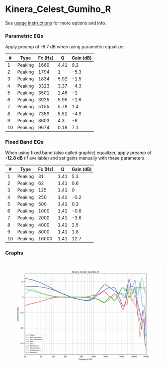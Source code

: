 # Kinera_Celest_Gumiho_R
See [usage instructions](https://github.com/jaakkopasanen/AutoEq#usage) for more options and info.

### Parametric EQs
Apply preamp of -6.7 dB when using parametric equalizer.

|   # | Type    |   Fc (Hz) |    Q |   Gain (dB) |
|-----|---------|-----------|------|-------------|
|   1 | Peaking |      1669 | 4.41 |         0.2 |
|   2 | Peaking |      1794 | 1    |        -5.3 |
|   3 | Peaking |      1834 | 5.92 |        -1.5 |
|   4 | Peaking |      3323 | 3.37 |        -4.3 |
|   5 | Peaking |      3501 | 2.46 |        -1   |
|   6 | Peaking |      3925 | 5.95 |        -1.6 |
|   7 | Peaking |      5155 | 5.78 |         1.4 |
|   8 | Peaking |      7359 | 5.51 |        -4.9 |
|   9 | Peaking |      8603 | 4.3  |        -6   |
|  10 | Peaking |      9674 | 0.18 |         7.1 |

### Fixed Band EQs
When using fixed band (also called graphic) equalizer, apply preamp of **-12.8 dB** (if available) and set gains manually with these parameters.

|   # | Type    |   Fc (Hz) |    Q |   Gain (dB) |
|-----|---------|-----------|------|-------------|
|   1 | Peaking |        31 | 1.41 |         5.3 |
|   2 | Peaking |        62 | 1.41 |         0.6 |
|   3 | Peaking |       125 | 1.41 |         0   |
|   4 | Peaking |       250 | 1.41 |        -0.2 |
|   5 | Peaking |       500 | 1.41 |         0.3 |
|   6 | Peaking |      1000 | 1.41 |        -0.6 |
|   7 | Peaking |      2000 | 1.41 |        -3.6 |
|   8 | Peaking |      4000 | 1.41 |         2.5 |
|   9 | Peaking |      8000 | 1.41 |         1.8 |
|  10 | Peaking |     16000 | 1.41 |        12.7 |

### Graphs
![](./Kinera_Celest_Gumiho_R.png)
